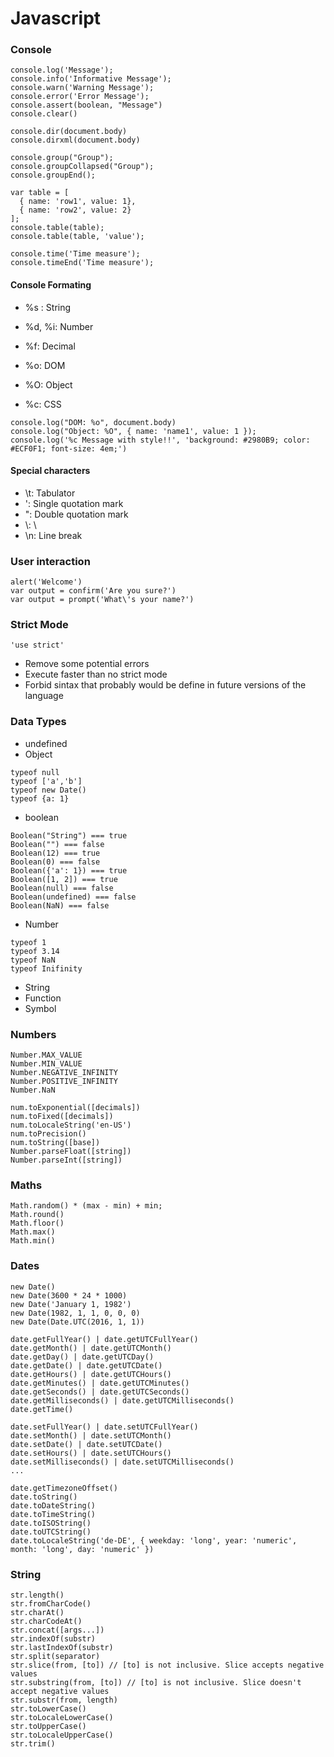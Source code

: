 # Javascript

### Console

```
console.log('Message');
console.info('Informative Message');
console.warn('Warning Message');
console.error('Error Message');
console.assert(boolean, "Message")
console.clear()
```
```
console.dir(document.body)
console.dirxml(document.body)
```
```
console.group("Group");
console.groupCollapsed("Group");
console.groupEnd();
```
```
var table = [
  { name: 'row1', value: 1},
  { name: 'row2', value: 2}
];
console.table(table);
console.table(table, 'value');
```
```
console.time('Time measure');
console.timeEnd('Time measure');
```

#### Console Formating
- %s : String

- %d, %i: Number
- %f: Decimal
- %o: DOM
- %O: Object
- %c: CSS

```
console.log("DOM: %o", document.body)
console.log("Object: %O", { name: 'name1', value: 1 });
console.log('%c Message with style!!', 'background: #2980B9; color: #ECF0F1; font-size: 4em;')
```

#### Special characters

- \t: Tabulator
- \': Single quotation mark
- \": Double quotation mark
- \\: \
- \n: Line break

### User interaction

```
alert('Welcome')
var output = confirm('Are you sure?')
var output = prompt('What\'s your name?')
```

### Strict Mode

```
'use strict'
```
- Remove some potential errors
- Execute faster than no strict mode
- Forbid sintax that probably would be define in future versions of the language

### Data Types

- undefined
- Object
```
typeof null
typeof ['a','b']
typeof new Date()
typeof {a: 1}
```
- boolean
```
Boolean("String") === true
Boolean("") === false
Boolean(12) === true
Boolean(0) === false
Boolean({'a': 1}) === true
Boolean([1, 2]) === true
Boolean(null) === false
Boolean(undefined) === false
Boolean(NaN) === false
```
- Number
```
typeof 1
typeof 3.14
typeof NaN
typeof Inifinity
```
- String
- Function
- Symbol

### Numbers

```
Number.MAX_VALUE
Number.MIN_VALUE
Number.NEGATIVE_INFINITY
Number.POSITIVE_INFINITY
Number.NaN
```
```
num.toExponential([decimals])
num.toFixed([decimals])
num.toLocaleString('en-US')
num.toPrecision()
num.toString([base])
Number.parseFloat([string])
Number.parseInt([string])
```

### Maths

```
Math.random() * (max - min) + min;
Math.round()
Math.floor()
Math.max()
Math.min()
```

### Dates

```
new Date()
new Date(3600 * 24 * 1000)
new Date('January 1, 1982')
new Date(1982, 1, 1, 0, 0, 0)
new Date(Date.UTC(2016, 1, 1))
```
```
date.getFullYear() | date.getUTCFullYear()
date.getMonth() | date.getUTCMonth()
date.getDay() | date.getUTCDay()
date.getDate() | date.getUTCDate()
date.getHours() | date.getUTCHours()
date.getMinutes() | date.getUTCMinutes()
date.getSeconds() | date.getUTCSeconds()
date.getMilliseconds() | date.getUTCMilliseconds()
date.getTime()
```
```
date.setFullYear() | date.setUTCFullYear()
date.setMonth() | date.setUTCMonth()
date.setDate() | date.setUTCDate()
date.setHours() | date.setUTCHours()
date.setMilliseconds() | date.setUTCMilliseconds()
...
```
```
date.getTimezoneOffset()
date.toString()
date.toDateString()
date.toTimeString()
date.toISOString()
date.toUTCString()
date.toLocaleString('de-DE', { weekday: 'long', year: 'numeric', month: 'long', day: 'numeric' })
```

### String

```
str.length()
str.fromCharCode()
str.charAt()
str.charCodeAt()
str.concat([args...])
str.indexOf(substr)
str.lastIndexOf(substr)
str.split(separator)
str.slice(from, [to]) // [to] is not inclusive. Slice accepts negative values
str.substring(from, [to]) // [to] is not inclusive. Slice doesn't accept negative values
str.substr(from, length)
str.toLowerCase()
str.toLocaleLowerCase()
str.toUpperCase()
str.toLocaleUpperCase()
str.trim()
```
